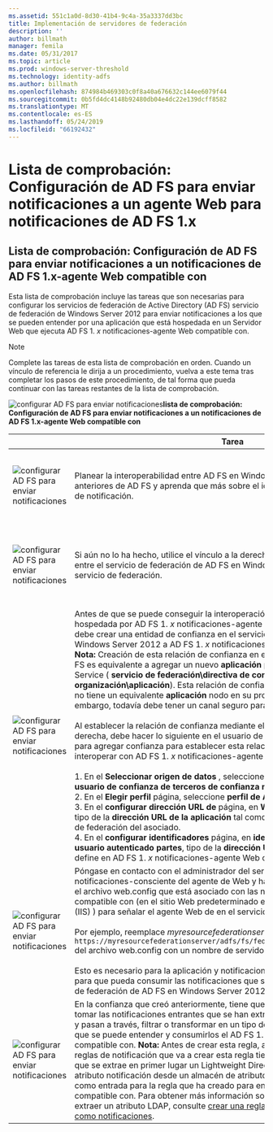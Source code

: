 ```yaml
---
ms.assetid: 551c1a0d-8d30-41b4-9c4a-35a3337dd3bc
title: Implementación de servidores de federación
description: ''
author: billmath
manager: femila
ms.date: 05/31/2017
ms.topic: article
ms.prod: windows-server-threshold
ms.technology: identity-adfs
ms.author: billmath
ms.openlocfilehash: 874984b469303c0f8a40a676632c144ee6079f44
ms.sourcegitcommit: 0b5fd4dc4148b92480db04e4dc22e139dcff8582
ms.translationtype: MT
ms.contentlocale: es-ES
ms.lasthandoff: 05/24/2019
ms.locfileid: "66192432"
---
```

# <a name="checklist-configuring-ad-fs-to-send-claims-to-an-ad-fs-1x-claims-aware-web-agent"></a>Lista de comprobación: Configuración de AD FS para enviar notificaciones a un agente Web para notificaciones de AD FS 1.x

  
## <a name="checklist-configuring-ad-fs-to-send-claims-to-an-adfs1x-claims-aware-web-agent"></a>Lista de comprobación: Configuración de AD FS para enviar notificaciones a un notificaciones de AD FS 1.x\-agente Web compatible con  
Esta lista de comprobación incluye las tareas que son necesarias para configurar los servicios de federación de Active Directory \(AD FS\) servicio de federación de Windows Server 2012 para enviar notificaciones a los que se pueden entender por una aplicación que está hospedada en un Servidor Web que ejecuta AD FS 1. *x* notificaciones\-agente Web compatible con.  
  
> [!NOTE]  
> Complete las tareas de esta lista de comprobación en orden. Cuando un vínculo de referencia le dirija a un procedimiento, vuelva a este tema tras completar los pasos de este procedimiento, de tal forma que pueda continuar con las tareas restantes de la lista de comprobación.  
  
![configurar AD FS para enviar notificaciones](media/2b05dce3-938f-4168-9b8f-1f4398cbdb9b.gif)**lista de comprobación: Configuración de AD FS para enviar notificaciones a un notificaciones de AD FS 1.x\-agente Web compatible con**  
  
||Tarea|Referencia|  
|-|--------|-------------|  
|![configurar AD FS para enviar notificaciones](media/icon_checkboxo.gif)|Planear la interoperabilidad entre AD FS en Windows Server 2012 y versiones anteriores de AD FS y aprenda que más sobre el identificador de nombre de tipo de notificación.|![configurar AD FS para enviar notificaciones](media/faa393df-4856-4431-9eda-4f4e5be72a90.gif)[planeamiento de la interoperabilidad con AD FS 1.x](https://technet.microsoft.com/library/ff678040.aspx)|  
|![configurar AD FS para enviar notificaciones](media/icon_checkboxo.gif)|Si aún no lo ha hecho, utilice el vínculo a la derecha para crear una confianza entre el servicio de federación de AD FS en Windows Server 2012 y AD FS 1. *x* servicio de federación.|[Lista de comprobación: configurar AD FS para enviar notificaciones a un servicio de federación de AD FS 1.x](Checklist--Configuring-AD-FS-to-Send-Claims-to-an-AD-FS-1.x-Federation-Service.md)|  
|![configurar AD FS para enviar notificaciones](media/icon_checkboxo.gif)|Antes de que se puede conseguir la interoperación con una aplicación que está hospedada por AD FS 1. *x* notificaciones\-agente Web compatible con, primero debe crear una entidad de confianza en el servicio de federación de AD FS en Windows Server 2012 a AD FS 1. *x* notificaciones\-agente Web compatible con. **Nota:** Creación de esta relación de confianza en el servicio de federación de AD FS es equivalente a agregar un nuevo **aplicación** para AD FS 1.x Federation Service \( **servicio de federación\\directiva de confianza\\ Mi organización\\aplicación**\). Esta relación de confianza es necesaria porque AD FS no tiene un equivalente **aplicación** nodo en su propio complemento\-en. Sin embargo, todavía debe tener un canal seguro para la aplicación.<br /><br />Al establecer la relación de confianza mediante el procedimiento en el vínculo a la derecha, debe hacer lo siguiente en el usuario de confianza entidad Asistente para agregar confianza para establecer esta relación de confianza para interoperar con AD FS 1. *x* notificaciones\-agente Web compatible con:<br /><br />1.  En el **Seleccionar origen de datos** , seleccione **introducir datos sobre el usuario de confianza de terceros de confianza manualmente**.<br />2.  En el **Elegir perfil** página, seleccione **perfil de AD FS 1.0 y 1.1**.<br />3.  En el **configurar dirección URL de** página, en **WS\-URL Federation Passive**, tipo de la **dirección URL de la aplicación** tal como se define en AD FS 1. *x* servicio de federación del asociado.<br />4.  En el **configurar identificadores** página, en **identificador de confianza para usuario autenticado partes**, tipo de la **dirección URL de la aplicación** tal como se define en AD FS 1. *x* notificaciones\-agente Web compatible con|![configurar AD FS para enviar notificaciones](media/faa393df-4856-4431-9eda-4f4e5be72a90.gif)[crear un Relying Party Trust Manually](../../ad-fs/operations/Create-a-Relying-Party-Trust.md)|  
|![configurar AD FS para enviar notificaciones](media/icon_checkboxo.gif)|Póngase en contacto con el administrador del servidor Web de AD FS 1. *x* notificaciones\-consciente del agente de Web y hacer que ese administrador edite el archivo web.config que está asociado con las notificaciones\-aplicación compatible con \(en el sitio Web predeterminado en Internet Information Servicios \(IIS\) \) para señalar el agente Web de en el servicio de federación de AD FS.<br /><br />Por ejemplo, reemplace *myresourcefederationserver* en la etiqueta `<fs> https://myresourcefederationserver/adfs/fs/federationserverservice.asmx</fs>` del archivo web.config con un nombre de servidor de federación de AD FS válido.<br /><br />Esto es necesario para la aplicación y notificaciones de AD FS 1.x\-agente Web para que pueda consumir las notificaciones que se envían a él desde el servicio de federación de AD FS en Windows Server 2012.|N\/A|  
|![configurar AD FS para enviar notificaciones](media/icon_checkboxo.gif)|En la confianza que creó anteriormente, tiene que crear reglas de notificación que tomar las notificaciones entrantes que se han extraído de un almacén de atributos y pasan a través, filtrar o transformar en un tipo de notificación de Id. de nombre que se puede entender y consumirlos el AD FS 1. *x* notificaciones\-agente Web compatible con. **Nota:** Antes de crear esta regla, asegúrese de que el conjunto de reglas de notificación que va a crear esta regla tiene una regla que viene antes que se extrae en primer lugar un Lightweight Directory Access Protocol \(LDAP\) atributo notificación desde un almacén de atributos. Esta notificación se usará como entrada para la regla que ha creado para enviar AD FS 1. *x*\-notificación compatible con. Para obtener más información sobre cómo crear una regla para extraer un atributo LDAP, consulte [crear una regla para enviar atributos LDAP como notificaciones](../../ad-fs/operations/Create-a-Rule-to-Send-LDAP-Attributes-as-Claims.md).|![configurar AD FS para enviar notificaciones](media/faa393df-4856-4431-9eda-4f4e5be72a90.gif)[crear una regla para enviar AD FS 1.x notificación compatible con](../../ad-fs/operations/Create-a-Rule-to-Send-an-AD-FS-1x-Compatible-Claim.md)|  
  


